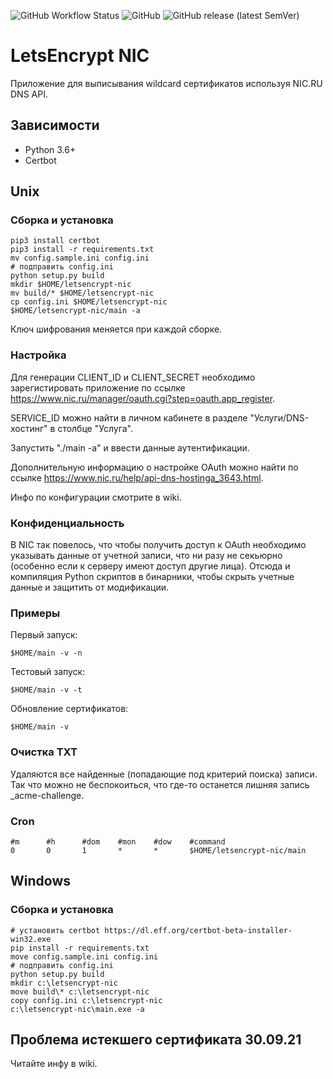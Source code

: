 ![GitHub Workflow Status](https://img.shields.io/github/workflow/status/igroykt/letsencrypt-nic/letsencrypt-nic%20build)
![GitHub](https://img.shields.io/github/license/igroykt/letsencrypt-nic)
![GitHub release (latest SemVer)](https://img.shields.io/github/v/release/igroykt/letsencrypt-nic)

# LetsEncrypt NIC

Приложение для выписывания wildcard сертификатов используя NIC.RU DNS API.

## Зависимости
* Python 3.6+
* Certbot

## Unix
### Сборка и установка 
```
pip3 install certbot
pip3 install -r requirements.txt
mv config.sample.ini config.ini
# подправить config.ini
python setup.py build
mkdir $HOME/letsencrypt-nic
mv build/* $HOME/letsencrypt-nic
cp config.ini $HOME/letsencrypt-nic
$HOME/letsencrypt-nic/main -a
```
Ключ шифрования меняется при каждой сборке.

### Настройка
Для генерации CLIENT_ID и CLIENT_SECRET необходимо зарегистировать приложение по ссылке https://www.nic.ru/manager/oauth.cgi?step=oauth.app_register.

SERVICE_ID можно найти в личном кабинете в разделе "Услуги/DNS-хостинг" в столбце "Услуга".

Запустить "./main -a" и ввести данные аутентификации. 

Дополнительную информацию о настройке OAuth можно найти по ссылке https://www.nic.ru/help/api-dns-hostinga_3643.html.

Инфо по конфигурации смотрите в wiki.

### Конфиденциальность
В NIC так повелось, что чтобы получить доступ к OAuth необходимо указывать данные от учетной записи, что ни разу не секьюрно (особенно если к серверу имеют доступ другие лица). Отсюда и компиляция Python скриптов в бинарники, чтобы скрыть учетные данные и защитить от модификации.

### Примеры
Первый запуск:
```
$HOME/main -v -n
```
Тестовый запуск:
```
$HOME/main -v -t
```
Обновление сертификатов:
```
$HOME/main -v
```

### Очистка TXT
Удаляются все найденные (попадающие под критерий поиска) записи. Так что можно не беспокоиться, что где-то останется лишняя запись _acme-challenge.

### Cron
```
#m      #h      #dom    #mon    #dow    #command
0 	    0 	    1 	    * 	    * 	    $HOME/letsencrypt-nic/main
```

## Windows
### Сборка и установка 
```
# установить certbot https://dl.eff.org/certbot-beta-installer-win32.exe
pip install -r requirements.txt
move config.sample.ini config.ini
# подправить config.ini
python setup.py build
mkdir c:\letsencrypt-nic
move build\* c:\letsencrypt-nic
copy config.ini c:\letsencrypt-nic
c:\letsencrypt-nic\main.exe -a
```

## Проблема истекшего сертификата 30.09.21
Читайте инфу в wiki.